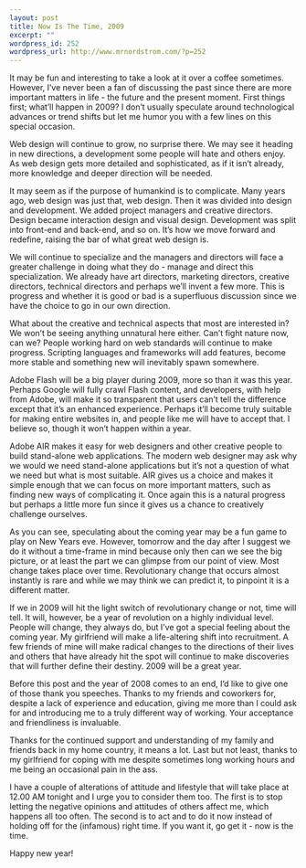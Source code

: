```yaml
--- 
layout: post
title: Now Is The Time, 2009
excerpt: ""
wordpress_id: 252
wordpress_url: http://www.mrnordstrom.com/?p=252
---
```

<p>It may be fun and interesting to take a look at it over a coffee sometimes. However, I&rsquo;ve never been a fan of discussing the past since there are more important matters in life - the future and the present moment. First things first; what&rsquo;ll happen in 2009? I don&rsquo;t usually speculate around technological advances or trend shifts but let me humor you with a few lines on this special occasion.</p>

<p>Web design will continue to grow, no surprise there. We may see it heading in new directions, a development some people will hate and others enjoy. As web design gets more detailed and sophisticated, as if it isn&rsquo;t already, more knowledge and deeper direction will be needed.</p>

<p>It may seem as if the purpose of humankind is to complicate. Many years ago, web design was just that, web design. Then it was divided into design and development. We added project managers and creative directors. Design became interaction design and visual design. Development was split into front-end and back-end, and so on. It&rsquo;s how we move forward and redefine, raising the bar of what great web design is.</p>

<p>We will continue to specialize and the managers and directors will face a greater challenge in doing what they do - manage and direct this specialization. We already have art directors, marketing directors, creative directors, technical directors and perhaps we&rsquo;ll invent a few more. This is progress and whether it is good or bad is a superfluous discussion since we have the choice to go in our own direction.</p>

<p>What about the creative and technical aspects that most are interested in? We won&rsquo;t be seeing anything unnatural here either. Can&rsquo;t fight nature now, can we? People working hard on web standards will continue to make progress. Scripting languages and frameworks will add features, become more stable and something new will inevitably spawn somewhere.</p>

<p>Adobe Flash will be a big player during 2009, more so than it was this year. Perhaps Google will fully crawl Flash content, and developers, with help from Adobe, will make it so transparent that users can&rsquo;t tell the difference except that it&rsquo;s an enhanced experience. Perhaps it&rsquo;ll become truly suitable for making entire websites in, and people like me will have to accept that. I believe so, though it won&rsquo;t happen within a year.</p>

<p>Adobe AIR makes it easy for web designers and other creative people to build stand-alone web applications. The modern web designer may ask why we would we need stand-alone applications but it&rsquo;s not a question of what we need but what is most suitable. AIR gives us a choice and makes it simple enough that we can focus on more important matters, such as finding new ways of complicating it. Once again this is a natural progress but perhaps a little more fun since it gives us a chance to creatively challenge ourselves.</p>

<p>As you can see, speculating about the coming year may be a fun game to play on New Years eve. However, tomorrow and the day after I suggest we do it without a time-frame in mind because only then can we see the big picture, or at least the part we can glimpse from our point of view. Most change takes place over time. Revolutionary change that occurs almost instantly is rare and while we may think we can predict it, to pinpoint it is a different matter.</p>

<p>If we in 2009 will hit the light switch of revolutionary change or not, time will tell. It will, however, be a year of revolution on a highly individual level. People will change, they always do, but I&rsquo;ve got a special feeling about the coming year. My girlfriend will make a life-altering shift into recruitment. A few friends of mine will make radical changes to the directions of their lives and others that have already hit the spot will continue to make discoveries that will further define their destiny. 2009 will be a great year.</p>

<p>Before this post and the year of 2008 comes to an end, I&rsquo;d like to give one of those thank you speeches. Thanks to my friends and coworkers for, despite a lack of experience and education, giving me more than I could ask for and introducing me to a truly different way of working. Your acceptance and friendliness is invaluable.</p>

<p>Thanks for the continued support and understanding of my family and friends back in my home country, it means a lot. Last but not least, thanks to my girlfriend for coping with me despite sometimes long working hours and me being an occasional pain in the ass.</p>

<p>I have a couple of alterations of attitude and lifestyle that will take place at 12.00 AM tonight and I urge you to consider them too. The first is to stop letting the negative opinions and attitudes of others affect me, which happens all too often. The second is to act and to do it now instead of holding off for the (infamous) right time. If you want it, go get it - now is the time.</p>

<p>Happy new year!</p>
